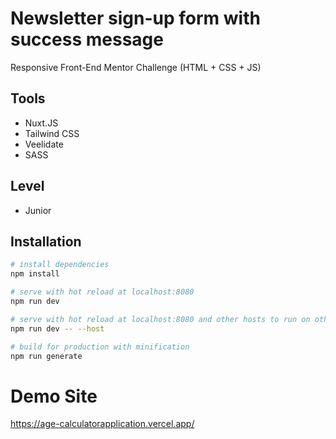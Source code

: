 # Newsletter sign-up form with success message

Responsive Front-End Mentor Challenge (HTML + CSS + JS)

## Tools

- Nuxt.JS
- Tailwind CSS
- Veelidate
- SASS

## Level

- Junior

## Installation

```bash
# install dependencies
npm install

# serve with hot reload at localhost:8080
npm run dev

# serve with hot reload at localhost:8080 and other hosts to run on other devices
npm run dev -- --host

# build for production with minification
npm run generate
```

# Demo Site
https://age-calculatorapplication.vercel.app/